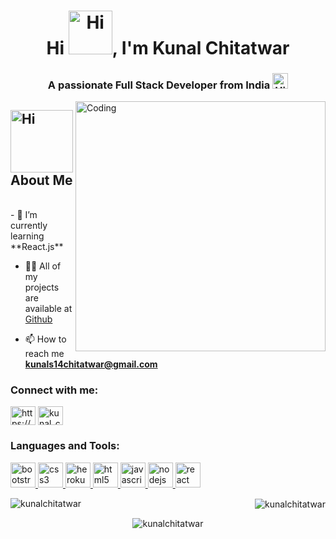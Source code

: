 <h1 align="center">Hi <img alt="Hi" width="70" src="https://media.giphy.com/media/OULSDXbkcdNK0/giphy.gif">, I'm Kunal Chitatwar</h1>
<h3 align="center" >A passionate Full Stack Developer from India <img alt="Hi" width="25" src="https://2.bp.blogspot.com/-iiqlKwbPJ1c/WzkClfdKs-I/AAAAAAAAowk/vZVhlLUuCRAXBA1tI4quKia16O4zNX09wCLcBGAs/s1600/Flag_of_India.gif"></h3>
<img align="right" alt="Coding" width="400" src="https://cdn.dribbble.com/users/1876781/screenshots/6169542/web_character.gif">

<!-- <p align="left"> <img src="https://komarev.com/ghpvc/?username=kunalchitatwar&label=Profile%20views&color=0e75b6&style=flat" alt="kunalchitatwar" /> </p>
 -->
<h2 align="left"><img alt="Hi" width="100" src="https://cdn.dribbble.com/users/482551/screenshots/3730787/emoji_dribbble.png">About Me </h2>

<br>
- 🌱 I’m currently learning **React.js**

- 👨‍💻 All of my projects are available at <a href="https://github.com/kunalchitatwar">Github</a>

- 📫 How to reach me **kunals14chitatwar@gmail.com**

<h3 align="left">Connect with me:</h3>
<p align="left">
<a href="https://www.linkedin.com/in/kunal-chitatwar-85baa0152/" target="blank"><img align="center" src="https://th.bing.com/th/id/OIP.wlasLB55TPENjSwJNjhvRQHaGp?pid=ImgDet&rs=1" alt="https://www.linkedin.com/in/kunal-chitatwar-85baa0152" height="30" width="40" /></a>
<a href="https://instagram.com/kunal_chitatwar" target="blank"><img align="center" src="https://psfonttk.com/wp-content/uploads/2020/09/Instagram-Logo-PNG.png" alt="kunal_chitatwar" height="30" width="40" /></a>
</p>

<h3 align="left">Languages and Tools:</h3>
<p align="left"> <a href="https://getbootstrap.com" target="_blank" rel="noreferrer"> <img src="https://camo.githubusercontent.com/a664defdd5c2ec93a3fbfb51e0f2aaafa5dc57bf1e13aa47456ced037b3cebe8/68747470733a2f2f676574626f6f7473747261702e636f6d2f646f63732f352e302f6173736574732f6272616e642f626f6f7473747261702d6c6f676f2d736861646f772e706e67" alt="bootstrap" width="40" height="40"/> </a> <a href="https://www.w3schools.com/css/" target="_blank" rel="noreferrer"> <img src="https://camo.githubusercontent.com/2e496d4bfc6f753ddca87b521ce95c88219f77800212ffa6d4401ad368c82170/68747470733a2f2f63646e2e6a7364656c6976722e6e65742f67682f64657669636f6e732f64657669636f6e2f69636f6e732f637373332f637373332d6f726967696e616c2e737667" alt="css3" width="40" height="40"/> </a> <a href="https://heroku.com" target="_blank" rel="noreferrer"> <img src="https://www.vectorlogo.zone/logos/heroku/heroku-icon.svg" alt="heroku" width="40" height="40"/> </a> <a href="https://www.w3.org/html/" target="_blank" rel="noreferrer"> <img src="https://camo.githubusercontent.com/da7acacadecf91d6dc02efcd2be086bb6d78ddff19a1b7a0ab2755a6fda8b1e9/68747470733a2f2f63646e2e6a7364656c6976722e6e65742f67682f64657669636f6e732f64657669636f6e2f69636f6e732f68746d6c352f68746d6c352d6f726967696e616c2e737667" alt="html5" width="40" height="40"/> </a> <a href="https://developer.mozilla.org/en-US/docs/Web/JavaScript" target="_blank" rel="noreferrer"> <img src="https://camo.githubusercontent.com/442c452cb73752bb1914ce03fce2017056d651a2099696b8594ddf5ccc74825e/68747470733a2f2f63646e2e6a7364656c6976722e6e65742f67682f64657669636f6e732f64657669636f6e2f69636f6e732f6a6176617363726970742f6a6176617363726970742d6f726967696e616c2e737667" alt="javascript" width="40" height="40"/> </a> <a href="https://nodejs.org" target="_blank" rel="noreferrer"> <img src="https://camo.githubusercontent.com/900baefb89e187c8b32cdbb3b440d1502fe8f30a1a335cc5dc5868af0142f8b1/68747470733a2f2f63646e2e6a7364656c6976722e6e65742f67682f64657669636f6e732f64657669636f6e2f69636f6e732f6e6f64656a732f6e6f64656a732d6f726967696e616c2e737667" alt="nodejs" width="40" height="40"/> </a> <a href="https://reactjs.org/" target="_blank" rel="noreferrer"> <img src="https://camo.githubusercontent.com/27d0b117da00485c56d69aef0fa310a3f8a07abecc8aa15fa38c8b78526c60ac/68747470733a2f2f63646e2e6a7364656c6976722e6e65742f67682f64657669636f6e732f64657669636f6e2f69636f6e732f72656163742f72656163742d6f726967696e616c2e737667" alt="react" width="40" height="40"/> </a> </p>

<p><img align="left" src="https://github-readme-stats.vercel.app/api/top-langs?username=kunalchitatwar&show_icons=true&locale=en&layout=compact" alt="kunalchitatwar" /></p>

<p align="right">&nbsp;<img align="center" src="https://github-readme-stats.vercel.app/api?username=kunalchitatwar&show_icons=true&locale=en" alt="kunalchitatwar" /></p>

<p align="center"><img align="center" src="https://github-readme-streak-stats.herokuapp.com/?user=kunalchitatwar&" alt="kunalchitatwar" /></p>
